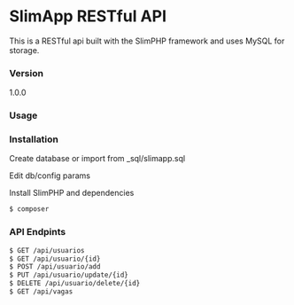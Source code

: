 # SlimApp RESTful API

This is a RESTful api built with the SlimPHP framework and uses MySQL for storage.

### Version
1.0.0

### Usage


### Installation

Create database or import from _sql/slimapp.sql

Edit db/config params

Install SlimPHP and dependencies

```sh
$ composer
```
### API Endpints
```sh
$ GET /api/usuarios
$ GET /api/usuario/{id}
$ POST /api/usuario/add
$ PUT /api/usuario/update/{id}
$ DELETE /api/usuario/delete/{id}
$ GET /api/vagas
```
